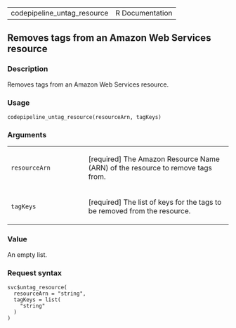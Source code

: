 <table style="width: 100%;">
<tbody>
<tr class="odd">
<td>codepipeline_untag_resource</td>
<td style="text-align: right;">R Documentation</td>
</tr>
</tbody>
</table>

## Removes tags from an Amazon Web Services resource

### Description

Removes tags from an Amazon Web Services resource.

### Usage

    codepipeline_untag_resource(resourceArn, tagKeys)

### Arguments

<table>
<colgroup>
<col style="width: 35%" />
<col style="width: 65%" />
</colgroup>
<tbody>
<tr class="odd">
<td><code
id="codepipeline_untag_resource_:_resourceArn">resourceArn</code></td>
<td><p>[required] The Amazon Resource Name (ARN) of the resource to
remove tags from.</p></td>
</tr>
<tr class="even">
<td><code id="codepipeline_untag_resource_:_tagKeys">tagKeys</code></td>
<td><p>[required] The list of keys for the tags to be removed from the
resource.</p></td>
</tr>
</tbody>
</table>

### Value

An empty list.

### Request syntax

    svc$untag_resource(
      resourceArn = "string",
      tagKeys = list(
        "string"
      )
    )
